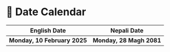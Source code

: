 # 📅 Date Calendar

<div align="center">

| English Date | Nepali Date |
|-------------|-------------|
| **Monday, 10 February 2025** | **Monday, 28 Magh 2081** |

</div>
